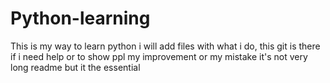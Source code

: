 # Python-learning

This is my way to learn python i will add files with what i do, this git is there if i need help or to show ppl my improvement or my mistake
it's not very long readme but it the essential
